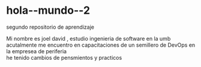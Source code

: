 # hola--mundo--2
segundo repositorio de aprendizaje 

Mi nombre es joel david , estudio ingenieria de software en la umb 
acutalmente me encuentro en capacitaciones de un semillero de DevOps en la empresea de periferia  
he tenido cambios de pensmientos y practicos
